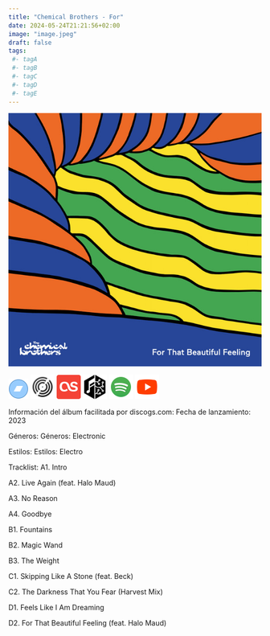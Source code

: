 ```yaml
---
title: "Chemical Brothers - For"
date: 2024-05-24T21:21:56+02:00
image: "image.jpeg"
draft: false
tags:
 #- tagA
 #- tagB
 #- tagC
 #- tagD
 #- tagE
---
```

![cover](image.jpeg (chemical brothers - for))
 
[![bandcamp](../links/svg/bandcamp.png (bandcamp))](https://realityengine.co.uk/track/leave-home-for-a-watermelon-tonight-savoy-havana-band-vs-chemical-brothers)
[![discogs](../links/svg/discogs.png (discogs))](https://www.discogs.com/master/3231511)
[![lastfm](../links/svg/lastfm.png (lastfm))]()
[![musicbrainz](../links/svg/musicbrainz.png (musicbrainz))](https://musicbrainz.org/release/8c5c5074-6cef-4936-8064-1e524cab068f)
[![spotify](../links/svg/spotify.png (putify))](https://open.spotify.com/album/5cLkbqs0qo552lJvXH1JTH)
[![youtube](../links/svg/youtube.png (youtube))](https://www.youtube.com/playlist?list=PL544D37CAFE21E107)
 
Información del álbum facilitada por discogs.com:
Fecha de lanzamiento: 2023

Géneros: Géneros: Electronic

Estilos: Estilos: Electro

Tracklist:
  A1. Intro    

  A2. Live Again (feat. Halo Maud)   

  A3. No Reason    

  A4. Goodbye    

  B1. Fountains    

  B2. Magic Wand    

  B3. The Weight    

  C1. Skipping Like A Stone (feat. Beck)   

  C2. The Darkness That You Fear (Harvest Mix)    

  D1. Feels Like I Am Dreaming    

  D2. For That Beautiful Feeling (feat. Halo Maud)   

